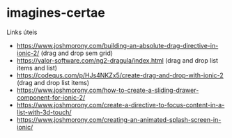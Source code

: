 # imagines-certae

Links úteis

- https://www.joshmorony.com/building-an-absolute-drag-directive-in-ionic-2/ (drag and drop sem grid)
- https://valor-software.com/ng2-dragula/index.html (drag and drop list items and list)
- https://codequs.com/p/HJs4NKZx5/create-drag-and-drop-with-ionic-2 (drag and drop list items)
- https://www.joshmorony.com/how-to-create-a-sliding-drawer-component-for-ionic-2/
- https://www.joshmorony.com/create-a-directive-to-focus-content-in-a-list-with-3d-touch/
- https://www.joshmorony.com/creating-an-animated-splash-screen-in-ionic/
